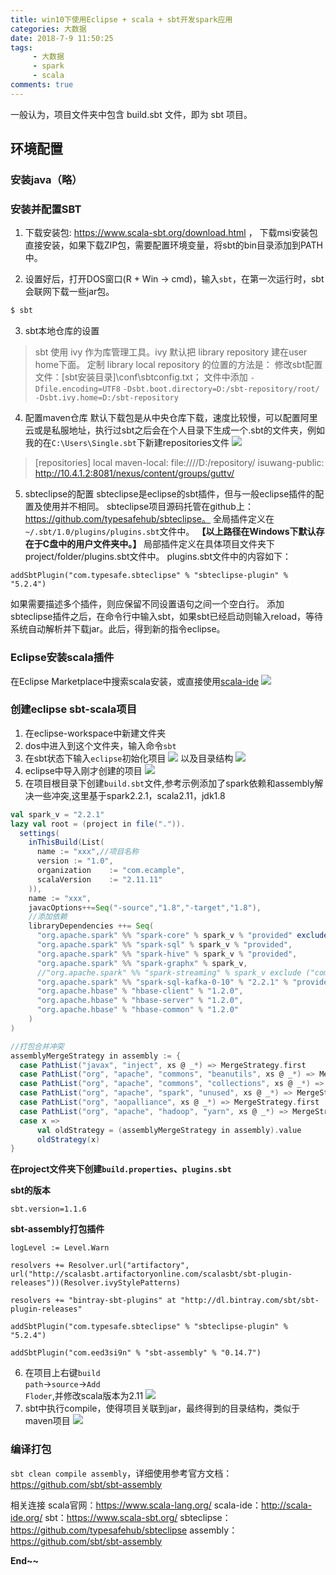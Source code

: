```yaml
---
title: win10下使用Eclipse + scala + sbt开发spark应用
categories: 大数据
date: 2018-7-9 11:50:25
tags: 
     - 大数据
     - spark
     - scala
comments: true
---
```


一般认为，项目文件夹中包含 build.sbt 文件，即为 sbt 项目。

<!-- more -->

## 环境配置

### 安装java（略）

### 安装并配置SBT

1. 下载安装包: https://www.scala-sbt.org/download.html ， 下载msi安装包直接安装，如果下载ZIP包，需要配置环境变量，将sbt的bin目录添加到PATH中。

2. 设置好后，打开DOS窗口(R + Win -> cmd)，输入<code>sbt</code>，在第一次运行时，sbt会联网下载一些jar包。
``` bash
$ sbt
```
3. sbt本地仓库的设置
> sbt 使用 ivy 作为库管理工具。ivy 默认把 library repository 建在user home下面。
定制 library local repository 的位置的方法是：
修改sbt配置文件：[sbt安装目录]\conf\sbtconfig.txt；
文件中添加
<code>-Dfile.encoding=UTF8</code>
<code>-Dsbt.boot.directory=D:/sbt-repository/root/</code>
<code>-Dsbt.ivy.home=D:/sbt-repository</code>
4. 配置maven仓库
默认下载包是从中央仓库下载，速度比较慢，可以配置阿里云或是私服地址，执行过sbt之后会在个人目录下生成一个.sbt的文件夹，例如我的在<code>C:\Users\Single\.sbt</code>下新建repositories文件
![](https://fastly.jsdelivr.net/gh/libsgh/blog/themes/material-x/source/img/article/6b162853ly1ft3lmqumv8j20k7044jrh.jpg)
> [repositories]
	local
   maven-local: file:////D:/repository/
   isuwang-public: http://10.4.1.2:8081/nexus/content/groups/guttv/
5. sbteclipse的配置
sbteclipse是eclipse的sbt插件，但与一般eclipse插件的配置及使用并不相同。
sbteclipse项目源码托管在github上：https://github.com/typesafehub/sbteclipse。
全局插件定义在<code>~/.sbt/1.0/plugins/plugins.sbt</code>文件中。
**【以上路径在Windows下默认存在于C盘中的用户文件夹中。】**
局部插件定义在具体项目文件夹下 project/folder/plugins.sbt文件中。
plugins.sbt文件中的内容如下：
```
addSbtPlugin("com.typesafe.sbteclipse" % "sbteclipse-plugin" % "5.2.4")
```
如果需要描述多个插件，则应保留不同设置语句之间一个空白行。
添加sbteclipse插件之后，在命令行中输入sbt，如果sbt已经启动则输入reload，等待系统自动解析并下载jar。此后，得到新的指令eclipse。

### Eclipse安装scala插件
在Eclipse Marketplace中搜索scala安装，或直接使用[scala-ide](http://scala-ide.org/)
![](https://fastly.jsdelivr.net/gh/libsgh/blog/themes/material-x/source/img/article/6b162853ly1ft3lygkqmkj20jp0om403.jpg)

### 创建eclipse sbt-scala项目
1. 在eclipse-workspace中新建文件夹
2. dos中进入到这个文件夹，输入命令<code>sbt</code>
3. 在sbt状态下输入<code>eclipse</code>初始化项目
 ![](https://fastly.jsdelivr.net/gh/libsgh/blog/themes/material-x/source/img/article/6b162853ly1ft3m9p5oigj20py0ax3yx.jpg)
 以及目录结构
 ![](https://fastly.jsdelivr.net/gh/libsgh/blog/themes/material-x/source/img/article/6b162853ly1ft3mawlshrj20iv03jglo.jpg)
4. eclipse中导入刚才创建的项目
 ![](https://fastly.jsdelivr.net/gh/libsgh/blog/themes/material-x/source/img/article/6b162853ly1ft3mccanq3j20du06u0sw.jpg)
5. 在项目根目录下创建<code>build.sbt</code>文件,参考示例添加了spark依赖和assembly解决一些冲突,这里基于spark2.2.1，scala2.11，jdk1.8

```scala
val spark_v = "2.2.1"
lazy val root = (project in file(".")).
  settings(
    inThisBuild(List(
   	  name := "xxx",//项目名称
      version := "1.0",
      organization    := "com.ecample",
      scalaVersion    := "2.11.11"
    )),
    name := "xxx",
    javacOptions++=Seq("-source","1.8","-target","1.8"),
    //添加依赖
    libraryDependencies ++= Seq(
      "org.apache.spark" %% "spark-core" % spark_v % "provided" exclude ("com.google.guava", "guava"),
	  "org.apache.spark" %% "spark-sql" % spark_v % "provided",
	  "org.apache.spark" %% "spark-hive" % spark_v % "provided",
	  "org.apache.spark" %% "spark-graphx" % spark_v,
	  //"org.apache.spark" %% "spark-streaming" % spark_v exclude ("com.google.guava", "guava"),
	  "org.apache.spark" %% "spark-sql-kafka-0-10" % "2.2.1" % "provided",
	  "org.apache.hbase" % "hbase-client" % "1.2.0",
	  "org.apache.hbase" % "hbase-server" % "1.2.0",
	  "org.apache.hbase" % "hbase-common" % "1.2.0"
    )
)

//打包合并冲突
assemblyMergeStrategy in assembly := {
  case PathList("javax", "inject", xs @ _*) => MergeStrategy.first
  case PathList("org", "apache", "commons", "beanutils", xs @ _*) => MergeStrategy.first
  case PathList("org", "apache", "commons", "collections", xs @ _*) => MergeStrategy.first
  case PathList("org", "apache", "spark", "unused", xs @ _*) => MergeStrategy.first
  case PathList("org", "aopalliance", xs @ _*) => MergeStrategy.first
  case PathList("org", "apache", "hadoop", "yarn", xs @ _*) => MergeStrategy.first
  case x =>
      val oldStrategy = (assemblyMergeStrategy in assembly).value
      oldStrategy(x)
}
```
**在project文件夹下创建<code>build.properties</code>、<code>plugins.sbt</code>**

**sbt的版本**

```
sbt.version=1.1.6
```
**sbt-assembly打包插件**
```
logLevel := Level.Warn

resolvers += Resolver.url("artifactory", url("http://scalasbt.artifactoryonline.com/scalasbt/sbt-plugin-releases"))(Resolver.ivyStylePatterns)

resolvers += "bintray-sbt-plugins" at "http://dl.bintray.com/sbt/sbt-plugin-releases"

addSbtPlugin("com.typesafe.sbteclipse" % "sbteclipse-plugin" % "5.2.4")

addSbtPlugin("com.eed3si9n" % "sbt-assembly" % "0.14.7")
```
6. 在项目上右键<code>build path</code>-><code>source</code>-><code>Add Floder</code>,并修改scala版本为2.11
![](https://fastly.jsdelivr.net/gh/libsgh/blog/themes/material-x/source/img/article/6b162853ly1ft3nti9xz0j20b10b14ln.jpg)
7. sbt中执行compile，使得项目关联到jar，最终得到的目录结构，类似于maven项目
![](https://fastly.jsdelivr.net/gh/libsgh/blog/themes/material-x/source/img/article/6b162853ly1ft3ng7wvmsj209u082glq.jpg)

### 编译打包
<code>sbt clean compile assembly</code>，详细使用参考官方文档：https://github.com/sbt/sbt-assembly

相关连接
scala官网：https://www.scala-lang.org/
scala-ide：http://scala-ide.org/
sbt：https://www.scala-sbt.org/
sbteclipse：https://github.com/typesafehub/sbteclipse
assembly：https://github.com/sbt/sbt-assembly

**End~~**
